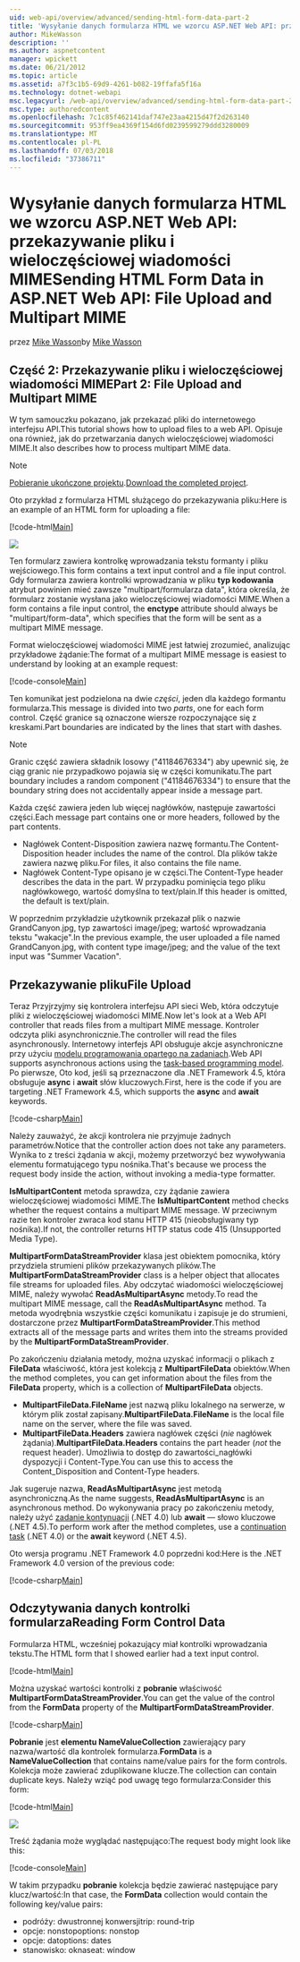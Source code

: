 ```yaml
---
uid: web-api/overview/advanced/sending-html-form-data-part-2
title: 'Wysyłanie danych formularza HTML we wzorcu ASP.NET Web API: przekazywanie pliku i wieloczęściowej wiadomości MIME | Dokumentacja firmy Microsoft'
author: MikeWasson
description: ''
ms.author: aspnetcontent
manager: wpickett
ms.date: 06/21/2012
ms.topic: article
ms.assetid: a7f3c1b5-69d9-4261-b082-19ffafa5f16a
ms.technology: dotnet-webapi
msc.legacyurl: /web-api/overview/advanced/sending-html-form-data-part-2
msc.type: authoredcontent
ms.openlocfilehash: 7c1c85f462141daf747e23aa4215d47f2d263140
ms.sourcegitcommit: 953ff9ea4369f154d6fd0239599279ddd3280009
ms.translationtype: MT
ms.contentlocale: pl-PL
ms.lasthandoff: 07/03/2018
ms.locfileid: "37386711"
---
```

<a name="sending-html-form-data-in-aspnet-web-api-file-upload-and-multipart-mime"></a><span data-ttu-id="eb08f-102">Wysyłanie danych formularza HTML we wzorcu ASP.NET Web API: przekazywanie pliku i wieloczęściowej wiadomości MIME</span><span class="sxs-lookup"><span data-stu-id="eb08f-102">Sending HTML Form Data in ASP.NET Web API: File Upload and Multipart MIME</span></span>
====================
<span data-ttu-id="eb08f-103">przez [Mike Wasson](https://github.com/MikeWasson)</span><span class="sxs-lookup"><span data-stu-id="eb08f-103">by [Mike Wasson](https://github.com/MikeWasson)</span></span>

## <a name="part-2-file-upload-and-multipart-mime"></a><span data-ttu-id="eb08f-104">Część 2: Przekazywanie pliku i wieloczęściowej wiadomości MIME</span><span class="sxs-lookup"><span data-stu-id="eb08f-104">Part 2: File Upload and Multipart MIME</span></span>

<span data-ttu-id="eb08f-105">W tym samouczku pokazano, jak przekazać pliki do internetowego interfejsu API.</span><span class="sxs-lookup"><span data-stu-id="eb08f-105">This tutorial shows how to upload files to a web API.</span></span> <span data-ttu-id="eb08f-106">Opisuje ona również, jak do przetwarzania danych wieloczęściowej wiadomości MIME.</span><span class="sxs-lookup"><span data-stu-id="eb08f-106">It also describes how to process multipart MIME data.</span></span>

> [!NOTE]
> <span data-ttu-id="eb08f-107">[Pobieranie ukończone projektu](https://code.msdn.microsoft.com/ASPNET-Web-API-File-Upload-a8c0fb0d).</span><span class="sxs-lookup"><span data-stu-id="eb08f-107">[Download the completed project](https://code.msdn.microsoft.com/ASPNET-Web-API-File-Upload-a8c0fb0d).</span></span>


<span data-ttu-id="eb08f-108">Oto przykład z formularza HTML służącego do przekazywania pliku:</span><span class="sxs-lookup"><span data-stu-id="eb08f-108">Here is an example of an HTML form for uploading a file:</span></span>

[!code-html[Main](sending-html-form-data-part-2/samples/sample1.html)]

![](sending-html-form-data-part-2/_static/image1.png)

<span data-ttu-id="eb08f-109">Ten formularz zawiera kontrolkę wprowadzania tekstu formanty i pliku wejściowego.</span><span class="sxs-lookup"><span data-stu-id="eb08f-109">This form contains a text input control and a file input control.</span></span> <span data-ttu-id="eb08f-110">Gdy formularza zawiera kontrolki wprowadzania w pliku **typ kodowania** atrybut powinien mieć zawsze &quot;multipart/formularza data&quot;, która określa, że formularz zostanie wysłana jako wieloczęściowej wiadomości MIME.</span><span class="sxs-lookup"><span data-stu-id="eb08f-110">When a form contains a file input control, the **enctype** attribute should always be &quot;multipart/form-data&quot;, which specifies that the form will be sent as a multipart MIME message.</span></span>

<span data-ttu-id="eb08f-111">Format wieloczęściowej wiadomości MIME jest łatwiej zrozumieć, analizując przykładowe żądanie:</span><span class="sxs-lookup"><span data-stu-id="eb08f-111">The format of a multipart MIME message is easiest to understand by looking at an example request:</span></span>

[!code-console[Main](sending-html-form-data-part-2/samples/sample2.cmd)]

<span data-ttu-id="eb08f-112">Ten komunikat jest podzielona na dwie *części*, jeden dla każdego formantu formularza.</span><span class="sxs-lookup"><span data-stu-id="eb08f-112">This message is divided into two *parts*, one for each form control.</span></span> <span data-ttu-id="eb08f-113">Część granice są oznaczone wiersze rozpoczynające się z kreskami.</span><span class="sxs-lookup"><span data-stu-id="eb08f-113">Part boundaries are indicated by the lines that start with dashes.</span></span>

> [!NOTE]
> <span data-ttu-id="eb08f-114">Granic część zawiera składnik losowy (&quot;41184676334&quot;) aby upewnić się, że ciąg granic nie przypadkowo pojawia się w części komunikatu.</span><span class="sxs-lookup"><span data-stu-id="eb08f-114">The part boundary includes a random component (&quot;41184676334&quot;) to ensure that the boundary string does not accidentally appear inside a message part.</span></span>


<span data-ttu-id="eb08f-115">Każda część zawiera jeden lub więcej nagłówków, następuje zawartości części.</span><span class="sxs-lookup"><span data-stu-id="eb08f-115">Each message part contains one or more headers, followed by the part contents.</span></span>

- <span data-ttu-id="eb08f-116">Nagłówek Content-Disposition zawiera nazwę formantu.</span><span class="sxs-lookup"><span data-stu-id="eb08f-116">The Content-Disposition header includes the name of the control.</span></span> <span data-ttu-id="eb08f-117">Dla plików także zawiera nazwę pliku.</span><span class="sxs-lookup"><span data-stu-id="eb08f-117">For files, it also contains the file name.</span></span>
- <span data-ttu-id="eb08f-118">Nagłówek Content-Type opisano je w części.</span><span class="sxs-lookup"><span data-stu-id="eb08f-118">The Content-Type header describes the data in the part.</span></span> <span data-ttu-id="eb08f-119">W przypadku pominięcia tego pliku nagłówkowego, wartość domyślna to text/plain.</span><span class="sxs-lookup"><span data-stu-id="eb08f-119">If this header is omitted, the default is text/plain.</span></span>

<span data-ttu-id="eb08f-120">W poprzednim przykładzie użytkownik przekazał plik o nazwie GrandCanyon.jpg, typ zawartości image/jpeg; wartość wprowadzania tekstu &quot;wakacje&quot;.</span><span class="sxs-lookup"><span data-stu-id="eb08f-120">In the previous example, the user uploaded a file named GrandCanyon.jpg, with content type image/jpeg; and the value of the text input was &quot;Summer Vacation&quot;.</span></span>

## <a name="file-upload"></a><span data-ttu-id="eb08f-121">Przekazywanie pliku</span><span class="sxs-lookup"><span data-stu-id="eb08f-121">File Upload</span></span>

<span data-ttu-id="eb08f-122">Teraz Przyjrzyjmy się kontrolera interfejsu API sieci Web, która odczytuje pliki z wieloczęściowej wiadomości MIME.</span><span class="sxs-lookup"><span data-stu-id="eb08f-122">Now let's look at a Web API controller that reads files from a multipart MIME message.</span></span> <span data-ttu-id="eb08f-123">Kontroler odczyta pliki asynchronicznie.</span><span class="sxs-lookup"><span data-stu-id="eb08f-123">The controller will read the files asynchronously.</span></span> <span data-ttu-id="eb08f-124">Internetowy interfejs API obsługuje akcje asynchroniczne przy użyciu [modelu programowania opartego na zadaniach](https://msdn.microsoft.com/library/dd460693.aspx).</span><span class="sxs-lookup"><span data-stu-id="eb08f-124">Web API supports asynchronous actions using the [task-based programming model](https://msdn.microsoft.com/library/dd460693.aspx).</span></span> <span data-ttu-id="eb08f-125">Po pierwsze, Oto kod, jeśli są przeznaczone dla .NET Framework 4.5, która obsługuje **async** i **await** słów kluczowych.</span><span class="sxs-lookup"><span data-stu-id="eb08f-125">First, here is the code if you are targeting .NET Framework 4.5, which supports the **async** and **await** keywords.</span></span>

[!code-csharp[Main](sending-html-form-data-part-2/samples/sample3.cs)]

<span data-ttu-id="eb08f-126">Należy zauważyć, że akcji kontrolera nie przyjmuje żadnych parametrów.</span><span class="sxs-lookup"><span data-stu-id="eb08f-126">Notice that the controller action does not take any parameters.</span></span> <span data-ttu-id="eb08f-127">Wynika to z treści żądania w akcji, możemy przetworzyć bez wywoływania elementu formatującego typu nośnika.</span><span class="sxs-lookup"><span data-stu-id="eb08f-127">That's because we process the request body inside the action, without invoking a media-type formatter.</span></span>

<span data-ttu-id="eb08f-128">**IsMultipartContent** metoda sprawdza, czy żądanie zawiera wieloczęściowej wiadomości MIME.</span><span class="sxs-lookup"><span data-stu-id="eb08f-128">The **IsMultipartContent** method checks whether the request contains a multipart MIME message.</span></span> <span data-ttu-id="eb08f-129">W przeciwnym razie ten kontroler zwraca kod stanu HTTP 415 (nieobsługiwany typ nośnika).</span><span class="sxs-lookup"><span data-stu-id="eb08f-129">If not, the controller returns HTTP status code 415 (Unsupported Media Type).</span></span>

<span data-ttu-id="eb08f-130">**MultipartFormDataStreamProvider** klasa jest obiektem pomocnika, który przydziela strumieni plików przekazywanych plików.</span><span class="sxs-lookup"><span data-stu-id="eb08f-130">The **MultipartFormDataStreamProvider** class is a helper object that allocates file streams for uploaded files.</span></span> <span data-ttu-id="eb08f-131">Aby odczytać wiadomości wieloczęściowej MIME, należy wywołać **ReadAsMultipartAsync** metody.</span><span class="sxs-lookup"><span data-stu-id="eb08f-131">To read the multipart MIME message, call the **ReadAsMultipartAsync** method.</span></span> <span data-ttu-id="eb08f-132">Ta metoda wyodrębnia wszystkie części komunikatu i zapisuje je do strumieni, dostarczone przez **MultipartFormDataStreamProvider**.</span><span class="sxs-lookup"><span data-stu-id="eb08f-132">This method extracts all of the message parts and writes them into the streams provided by the **MultipartFormDataStreamProvider**.</span></span>

<span data-ttu-id="eb08f-133">Po zakończeniu działania metody, można uzyskać informacji o plikach z **FileData** właściwość, która jest kolekcją z **MultipartFileData** obiektów.</span><span class="sxs-lookup"><span data-stu-id="eb08f-133">When the method completes, you can get information about the files from the **FileData** property, which is a collection of **MultipartFileData** objects.</span></span>

- <span data-ttu-id="eb08f-134">**MultipartFileData.FileName** jest nazwą pliku lokalnego na serwerze, w którym plik został zapisany.</span><span class="sxs-lookup"><span data-stu-id="eb08f-134">**MultipartFileData.FileName** is the local file name on the server, where the file was saved.</span></span>
- <span data-ttu-id="eb08f-135">**MultipartFileData.Headers** zawiera nagłówek części (*nie* nagłówek żądania).</span><span class="sxs-lookup"><span data-stu-id="eb08f-135">**MultipartFileData.Headers** contains the part header (*not* the request header).</span></span> <span data-ttu-id="eb08f-136">Umożliwia to dostęp do zawartości\_nagłówki dyspozycji i Content-Type.</span><span class="sxs-lookup"><span data-stu-id="eb08f-136">You can use this to access the Content\_Disposition and Content-Type headers.</span></span>

<span data-ttu-id="eb08f-137">Jak sugeruje nazwa, **ReadAsMultipartAsync** jest metodą asynchroniczną.</span><span class="sxs-lookup"><span data-stu-id="eb08f-137">As the name suggests, **ReadAsMultipartAsync** is an asynchronous method.</span></span> <span data-ttu-id="eb08f-138">Do wykonywania pracy po zakończeniu metody, należy użyć [zadanie kontynuacji](https://msdn.microsoft.com/library/ee372288.aspx) (.NET 4.0) lub **await** — słowo kluczowe (.NET 4.5).</span><span class="sxs-lookup"><span data-stu-id="eb08f-138">To perform work after the method completes, use a [continuation task](https://msdn.microsoft.com/library/ee372288.aspx) (.NET 4.0) or the **await** keyword (.NET 4.5).</span></span>

<span data-ttu-id="eb08f-139">Oto wersja programu .NET Framework 4.0 poprzedni kod:</span><span class="sxs-lookup"><span data-stu-id="eb08f-139">Here is the .NET Framework 4.0 version of the previous code:</span></span>

[!code-csharp[Main](sending-html-form-data-part-2/samples/sample4.cs)]

## <a name="reading-form-control-data"></a><span data-ttu-id="eb08f-140">Odczytywania danych kontrolki formularza</span><span class="sxs-lookup"><span data-stu-id="eb08f-140">Reading Form Control Data</span></span>

<span data-ttu-id="eb08f-141">Formularza HTML, wcześniej pokazujący miał kontrolki wprowadzania tekstu.</span><span class="sxs-lookup"><span data-stu-id="eb08f-141">The HTML form that I showed earlier had a text input control.</span></span>

[!code-html[Main](sending-html-form-data-part-2/samples/sample5.html)]

<span data-ttu-id="eb08f-142">Można uzyskać wartości kontrolki z **pobranie** właściwość **MultipartFormDataStreamProvider**.</span><span class="sxs-lookup"><span data-stu-id="eb08f-142">You can get the value of the control from the **FormData** property of the **MultipartFormDataStreamProvider**.</span></span>

[!code-csharp[Main](sending-html-form-data-part-2/samples/sample6.cs?highlight=15)]

<span data-ttu-id="eb08f-143">**Pobranie** jest **elementu NameValueCollection** zawierający pary nazwa/wartość dla kontrolek formularza.</span><span class="sxs-lookup"><span data-stu-id="eb08f-143">**FormData** is a **NameValueCollection** that contains name/value pairs for the form controls.</span></span> <span data-ttu-id="eb08f-144">Kolekcja może zawierać zduplikowane klucze.</span><span class="sxs-lookup"><span data-stu-id="eb08f-144">The collection can contain duplicate keys.</span></span> <span data-ttu-id="eb08f-145">Należy wziąć pod uwagę tego formularza:</span><span class="sxs-lookup"><span data-stu-id="eb08f-145">Consider this form:</span></span>

[!code-html[Main](sending-html-form-data-part-2/samples/sample7.html)]

![](sending-html-form-data-part-2/_static/image2.png)

<span data-ttu-id="eb08f-146">Treść żądania może wyglądać następująco:</span><span class="sxs-lookup"><span data-stu-id="eb08f-146">The request body might look like this:</span></span>

[!code-console[Main](sending-html-form-data-part-2/samples/sample8.cmd)]

<span data-ttu-id="eb08f-147">W takim przypadku **pobranie** kolekcja będzie zawierać następujące pary klucz/wartość:</span><span class="sxs-lookup"><span data-stu-id="eb08f-147">In that case, the **FormData** collection would contain the following key/value pairs:</span></span>

- <span data-ttu-id="eb08f-148">podróży: dwustronnej konwersji</span><span class="sxs-lookup"><span data-stu-id="eb08f-148">trip: round-trip</span></span>
- <span data-ttu-id="eb08f-149">opcje: nonstop</span><span class="sxs-lookup"><span data-stu-id="eb08f-149">options: nonstop</span></span>
- <span data-ttu-id="eb08f-150">opcje: dat</span><span class="sxs-lookup"><span data-stu-id="eb08f-150">options: dates</span></span>
- <span data-ttu-id="eb08f-151">stanowisko: okna</span><span class="sxs-lookup"><span data-stu-id="eb08f-151">seat: window</span></span>
